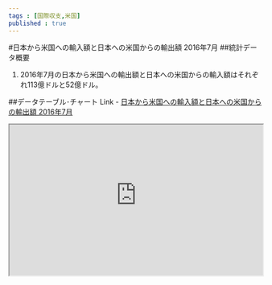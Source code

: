 ```yaml
--- 
tags : [国際収支,米国] 
published : true
---
```

#日本から米国への輸入額と日本への米国からの輸出額 2016年7月
##統計データ概要
1. 2016年7月の日本から米国への輸出額と日本への米国からの輸入額はそれぞれ113億ドルと52億ドル。




##データテーブル･チャート
Link - [日本から米国への輸入額と日本への米国からの輸出額 2016年7月](
http://knowledgevault.saecanet.com/charts/am-consulting.co.jp-2016-09-03-00-05-00.html
)

<iframe src="
http://knowledgevault.saecanet.com/charts/am-consulting.co.jp-2016-09-03-00-05-00.html
" width="100%" height="300px"></iframe>